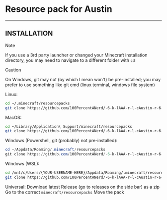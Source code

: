 # Resource pack for Austin
---

## INSTALLATION

> [!NOTE]
> If you use a 3rd party launcher or changed your Minecraft installation directory, you may need to navigate to a different folder with ```cd```

> [!CAUTION]
> On Windows, git may not (by which I mean won't) be pre-installed; you may prefer to use something like git cmd (linux terminal, windows file system)

Linux:
```sh
cd ~/.minecraft/resourcepacks
git clone https://github.com/100PercentANerd/-6-k-lAAA-r-l-cAustin-r-6-l-kAAA/ ./§6§k§lAAA§r§l§cAustin§r§6§lkAAA
```
MacOS:
```sh
cd ~/Library/Application\ Support/minecraft/resourcepacks
git clone https://github.com/100PercentANerd/-6-k-lAAA-r-l-cAustin-r-6-l-kAAA/ ./§6§k§lAAA§r§l§cAustin§r§6§lkAAA
```
Windows (Powershell, git (probably) not pre-installed):
```powershell
cd ~/Appdata/Roaming/.minecraft/resourcepacks
git clone https://github.com/100PercentANerd/-6-k-lAAA-r-l-cAustin-r-6-l-kAAA/ .\§6§k§lAAA§r§l§cAustin§r§6§lkAAA
```

Windows (WSL):
```sh
cd /mnt/c/Users/{YOUR-USERNAME-HERE}/Appdata/Roaming/.minecraft/resourcepacks
git clone https://github.com/100PercentANerd/-6-k-lAAA-r-l-cAustin-r-6-l-kAAA/ ./§6§k§lAAA§r§l§cAustin§r§6§lkAAA
```

Universal:
Download latest Release (go to releases on the side bar) as a zip
Go to the correct ```minecraft/resourcepacks```
Move the pack

